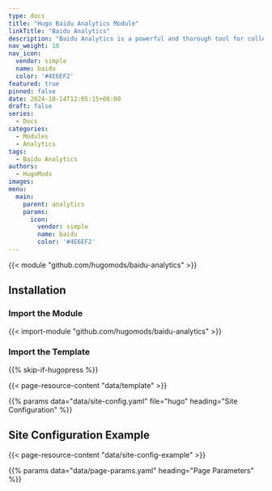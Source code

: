 ```yaml
---
type: docs
title: "Hugo Baidu Analytics Module"
linkTitle: "Baidu Analytics"
description: "Baidu Analytics is a powerful and thorough tool for collecting accurate analytics from a campaign."
nav_weight: 10
nav_icon:
  vendor: simple
  name: baidu
  color: '#4E6EF2'
featured: true
pinned: false
date: 2024-10-14T12:05:15+08:00
draft: false
series:
  - Docs
categories:
  - Modules
  - Analytics
tags:
  - Baidu Analytics
authors:
  - HugoMods
images:
menu:
  main:
    parent: analytics
    params:
      icon:
        vendor: simple
        name: baidu
        color: '#4E6EF2'
---
```


{{< module "github.com/hugomods/baidu-analytics" >}}

## Installation

### Import the Module

{{< import-module "github.com/hugomods/baidu-analytics" >}}

### Import the Template

{{% skip-if-hugopress %}}

{{< page-resource-content "data/template" >}}

{{% params data="data/site-config.yaml" file="hugo" heading="Site Configuration" %}}

## Site Configuration Example

{{< page-resource-content "data/site-config-example" >}}

{{% params data="data/page-params.yaml" heading="Page Parameters" %}}
